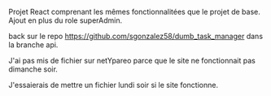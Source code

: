 Projet React comprenant les mêmes fonctionnalitées que le projet de base.
Ajout en plus du role superAdmin.

back sur le repo https://github.com/sgonzalez58/dumb_task_manager dans la branche api.

J'ai pas mis de fichier sur netYpareo parce que le site ne fonctionnait pas dimanche soir.

J'essaierais de mettre un fichier lundi soir si le site fonctionne.